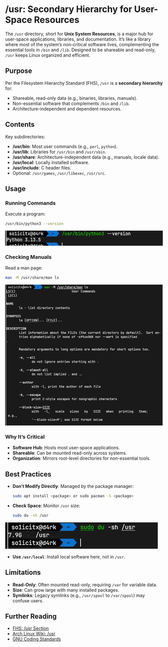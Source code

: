 # /usr: Secondary Hierarchy for User-Space Resources

The `/usr` directory, short for **Unix System Resources**, is a major hub for user-space applications, libraries, and documentation. It’s like a library where most of the system’s non-critical software lives, complementing the essential tools in `/bin` and `/lib`. Designed to be shareable and read-only, `/usr` keeps Linux organized and efficient.

## Purpose

Per the Filesystem Hierarchy Standard (FHS), `/usr` is a **secondary hierarchy** for:
- Shareable, read-only data (e.g., binaries, libraries, manuals).
- Non-essential software that complements `/bin` and `/lib`.
- Architecture-independent and dependent resources.

## Contents

Key subdirectories:
- **/usr/bin**: Most user commands (e.g., `perl`, `python`).
- **/usr/lib**: Libraries for `/usr/bin` and `/usr/sbin`.
- **/usr/share**: Architecture-independent data (e.g., manuals, locale data).
- **/usr/local**: Locally installed software.
- **/usr/include**: C header files.
- Optional: `/usr/games`, `/usr/libexec`, `/usr/src`.

## Usage

### Running Commands
Execute a program:
```bash
/usr/bin/python3 --version
```
![run](../screenshots/34.png)

### Checking Manuals
Read a man page:
```bash
man -M /usr/share/man ls
```
![run](../screenshots/35.png)

### Why It’s Critical
- **Software Hub**: Hosts most user-space applications.
- **Shareable**: Can be mounted read-only across systems.
- **Organization**: Mirrors root-level directories for non-essential tools.

## Best Practices
- **Don’t Modify Directly**: Managed by the package manager:
  ```bash
  sudo apt install <package> or sudo pacman -S <package>
  ```
- **Check Space**: Monitor `/usr` size:
  ```bash
  sudo du -sh /usr
  ```
![run](../screenshots/36.png)

- **Use `/usr/local`**: Install local software here, not in `/usr`.

## Limitations
- **Read-Only**: Often mounted read-only, requiring `/var` for variable data.
- **Size**: Can grow large with many installed packages.
- **Symlinks**: Legacy symlinks (e.g., `/usr/spool` to `/var/spool`) may confuse users.

## Further Reading
- [FHS: /usr Section](http://www.pathname.com/fhs/)
- [Arch Linux Wiki: /usr](https://wiki.archlinux.org/title/Filesystem_hierarchy)
- [GNU Coding Standards](https://www.gnu.org/prep/standards/)


